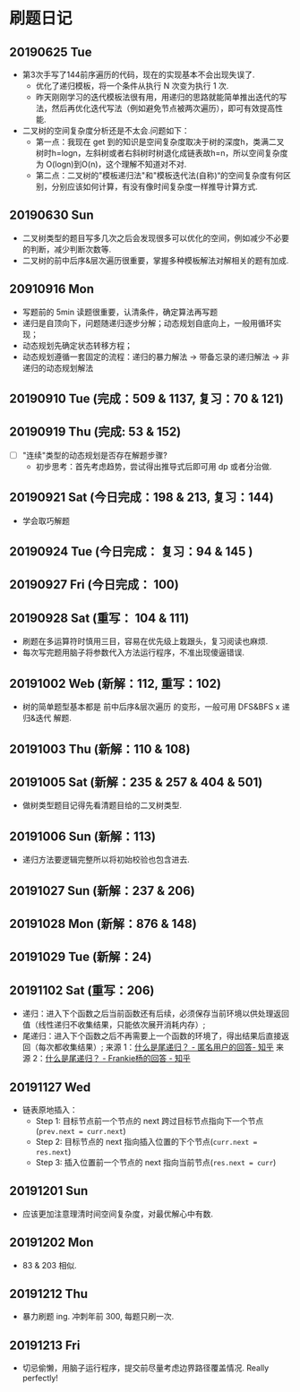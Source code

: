 # 刷题日记

## 20190625 Tue

- 第3次手写了144前序遍历的代码，现在的实现基本不会出现失误了.
  - 优化了递归模板，将一个条件从执行 N 次变为执行 1 次.
  - 昨天刚刚学习的迭代模板法很有用，用递归的思路就能简单推出迭代的写法，然后再优化迭代写法（例如避免节点被两次遍历），即可有效提高性能.
- 二叉树的空间复杂度分析还是不太会.问题如下：
  - 第一点：我现在 get 到的知识是空间复杂度取决于树的深度h，类满二叉树时h=logn，左斜树或者右斜树时树退化成链表故h=n，所以空间复杂度为 O(logn)到O(n)，这个理解不知道对不对.
  - 第二点：二叉树的"模板递归法"和"模板迭代法(自称)“的空间复杂度有何区别，分别应该如何计算，有没有像时间复杂度一样推导计算方式.

## 20190630 Sun

- 二叉树类型的题目写多几次之后会发现很多可以优化的空间，例如减少不必要的判断，减少判断次数等.
- 二叉树的前中后序&层次遍历很重要，掌握多种模板解法对解相关的题有加成.

## 20910916 Mon

- 写题前的 5min 读题很重要，认清条件，确定算法再写题
- 递归是自顶向下，问题随递归逐步分解；动态规划自底向上，一般用循环实现；
- 动态规划先确定状态转移方程；
- 动态规划遵循一套固定的流程：递归的暴力解法 -> 带备忘录的递归解法 -> 非递归的动态规划解法

## 20190910 Tue (完成：509 & 1137, 复习：70 & 121)

## 20190919 Thu (完成: 53 & 152)

- [ ] "连续"类型的动态规划是否存在解题步骤?
  - 初步思考：首先考虑趋势，尝试得出推导式后即可用 dp 或者分治做.

## 20190921 Sat (今日完成：198 & 213, 复习：144)

- 学会取巧解题

## 20190924 Tue (今日完成： 复习：94 & 145 )

## 20190927 Fri (今日完成： 100)

## 20190928 Sat (重写： 104 & 111)

- 刷题在多运算符时慎用三目，容易在优先级上栽跟头，复习阅读也麻烦.
- 每次写完题用脑子将参数代入方法运行程序，不准出现傻逼错误.

## 20191002 Web (新解：112, 重写：102)

- 树的简单题型基本都是 前中后序&层次遍历 的变形，一般可用 DFS&BFS x 递归&迭代 解题.

## 20191003 Thu (新解：110 & 108)

## 20191005 Sat (新解：235 & 257 & 404 & 501)

- 做树类型题目记得先看清题目给的二叉树类型.

## 20191006 Sun (新解：113)

- 递归方法要逻辑完整所以将初始校验也包含进去.

## 20191027 Sun (新解：237 & 206)

## 20191028 Mon (新解：876 & 148)

## 20191029 Tue (新解：24)

## 20191102 Sat (重写：206)

- 递归：进入下个函数之后当前函数还有后续，必须保存当前环境以供处理返回值（线性递归不收集结果，只能依次展开消耗内存）;
- 尾递归：进入下个函数之后不再需要上一个函数的环境了，得出结果后直接返回（每次都收集结果）;
来源 1：[什么是尾递归？ - 匿名用户的回答- 知乎](https://www.zhihu.com/question/20761771/answer/23254340)
来源 2：[什么是尾递归？ - Frankie杨的回答 - 知乎](https://www.zhihu.com/question/20761771/answer/57214778)

## 20191127 Wed

- 链表原地插入：
  - Step 1: 目标节点前一个节点的 next 跨过目标节点指向下一个节点(```prev.next = curr.next```)
  - Step 2: 目标节点的 next 指向插入位置的下个节点(```curr.next = res.next```)
  - Step 3: 插入位置前一个节点的 next 指向当前节点(```res.next = curr```)

## 20191201 Sun

- 应该更加注意理清时间空间复杂度，对最优解心中有数.

## 20191202 Mon

- 83 & 203 相似.

## 20191212 Thu

- 暴力刷题 ing. 冲刺年前 300, 每题只刷一次.

## 20191213 Fri

- 切忌偷懒，用脑子运行程序，提交前尽量考虑边界路径覆盖情况. Really perfectly!
